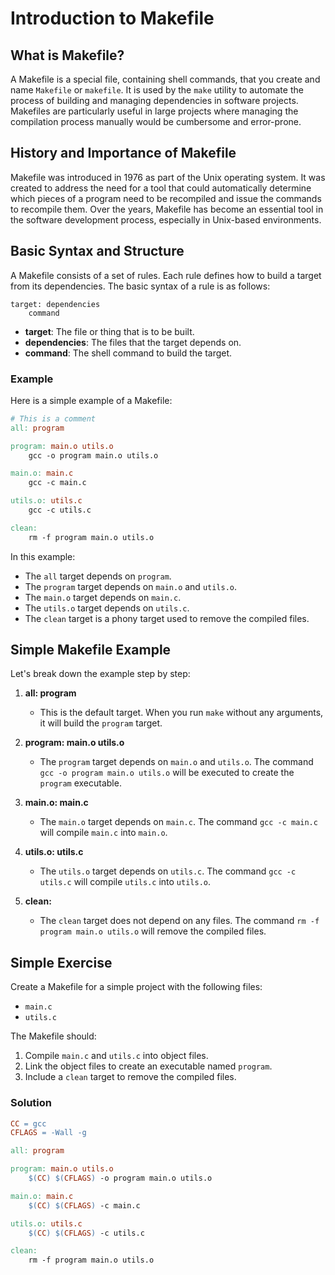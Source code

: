 # Introduction to Makefile

## What is Makefile?
A Makefile is a special file, containing shell commands, that you create and name `Makefile` or `makefile`. It is used by the `make` utility to automate the process of building and managing dependencies in software projects. Makefiles are particularly useful in large projects where managing the compilation process manually would be cumbersome and error-prone.

## History and Importance of Makefile
Makefile was introduced in 1976 as part of the Unix operating system. It was created to address the need for a tool that could automatically determine which pieces of a program need to be recompiled and issue the commands to recompile them. Over the years, Makefile has become an essential tool in the software development process, especially in Unix-based environments.

## Basic Syntax and Structure
A Makefile consists of a set of rules. Each rule defines how to build a target from its dependencies. The basic syntax of a rule is as follows:

```
target: dependencies
    command
```

- **target**: The file or thing that is to be built.
- **dependencies**: The files that the target depends on.
- **command**: The shell command to build the target.

### Example
Here is a simple example of a Makefile:

```makefile
# This is a comment
all: program

program: main.o utils.o
    gcc -o program main.o utils.o

main.o: main.c
    gcc -c main.c

utils.o: utils.c
    gcc -c utils.c

clean:
    rm -f program main.o utils.o
```

In this example:
- The `all` target depends on `program`.
- The `program` target depends on `main.o` and `utils.o`.
- The `main.o` target depends on `main.c`.
- The `utils.o` target depends on `utils.c`.
- The `clean` target is a phony target used to remove the compiled files.

## Simple Makefile Example
Let's break down the example step by step:

1. **all: program**
   - This is the default target. When you run `make` without any arguments, it will build the `program` target.

2. **program: main.o utils.o**
   - The `program` target depends on `main.o` and `utils.o`. The command `gcc -o program main.o utils.o` will be executed to create the `program` executable.

3. **main.o: main.c**
   - The `main.o` target depends on `main.c`. The command `gcc -c main.c` will compile `main.c` into `main.o`.

4. **utils.o: utils.c**
   - The `utils.o` target depends on `utils.c`. The command `gcc -c utils.c` will compile `utils.c` into `utils.o`.

5. **clean:**
   - The `clean` target does not depend on any files. The command `rm -f program main.o utils.o` will remove the compiled files.

## Simple Exercise
Create a Makefile for a simple project with the following files:
- `main.c`
- `utils.c`

The Makefile should:
1. Compile `main.c` and `utils.c` into object files.
2. Link the object files to create an executable named `program`.
3. Include a `clean` target to remove the compiled files.

### Solution
```makefile
CC = gcc
CFLAGS = -Wall -g

all: program

program: main.o utils.o
    $(CC) $(CFLAGS) -o program main.o utils.o

main.o: main.c
    $(CC) $(CFLAGS) -c main.c

utils.o: utils.c
    $(CC) $(CFLAGS) -c utils.c

clean:
    rm -f program main.o utils.o
```
